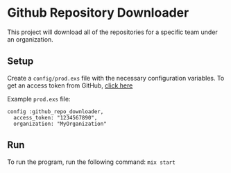 # Github Repository Downloader

This project will download all of the repositories for a specific team under an organization.

## Setup

Create a ```config/prod.exs``` file with the necessary configuration variables.
To get an access token from GitHub, [click here](https://github.com/settings/tokens)

Example ```prod.exs``` file:
```
config :github_repo_downloader,
  access_token: "1234567890",
  organization: "MyOrganization"
```

## Run

To run the program, run the following command: ```mix start```